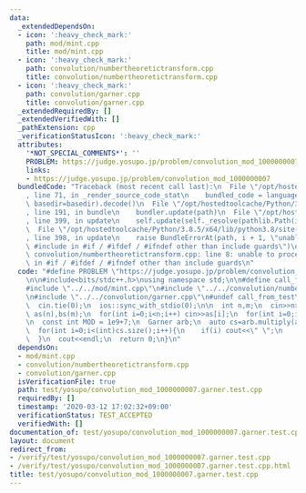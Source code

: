 ```yaml
---
data:
  _extendedDependsOn:
  - icon: ':heavy_check_mark:'
    path: mod/mint.cpp
    title: mod/mint.cpp
  - icon: ':heavy_check_mark:'
    path: convolution/numbertheoretictransform.cpp
    title: convolution/numbertheoretictransform.cpp
  - icon: ':heavy_check_mark:'
    path: convolution/garner.cpp
    title: convolution/garner.cpp
  _extendedRequiredBy: []
  _extendedVerifiedWith: []
  _pathExtension: cpp
  _verificationStatusIcon: ':heavy_check_mark:'
  attributes:
    '*NOT_SPECIAL_COMMENTS*': ''
    PROBLEM: https://judge.yosupo.jp/problem/convolution_mod_1000000007
    links:
    - https://judge.yosupo.jp/problem/convolution_mod_1000000007
  bundledCode: "Traceback (most recent call last):\n  File \"/opt/hostedtoolcache/Python/3.8.5/x64/lib/python3.8/site-packages/onlinejudge_verify/documentation/build.py\"\
    , line 71, in _render_source_code_stat\n    bundled_code = language.bundle(stat.path,\
    \ basedir=basedir).decode()\n  File \"/opt/hostedtoolcache/Python/3.8.5/x64/lib/python3.8/site-packages/onlinejudge_verify/languages/cplusplus.py\"\
    , line 191, in bundle\n    bundler.update(path)\n  File \"/opt/hostedtoolcache/Python/3.8.5/x64/lib/python3.8/site-packages/onlinejudge_verify/languages/cplusplus_bundle.py\"\
    , line 399, in update\n    self.update(self._resolve(pathlib.Path(included), included_from=path))\n\
    \  File \"/opt/hostedtoolcache/Python/3.8.5/x64/lib/python3.8/site-packages/onlinejudge_verify/languages/cplusplus_bundle.py\"\
    , line 398, in update\n    raise BundleErrorAt(path, i + 1, \"unable to process\
    \ #include in #if / #ifdef / #ifndef other than include guards\")\nonlinejudge_verify.languages.cplusplus_bundle.BundleErrorAt:\
    \ convolution/numbertheoretictransform.cpp: line 8: unable to process #include\
    \ in #if / #ifdef / #ifndef other than include guards\n"
  code: "#define PROBLEM \"https://judge.yosupo.jp/problem/convolution_mod_1000000007\"\
    \n\n#include<bits/stdc++.h>\nusing namespace std;\n\n#define call_from_test\n\
    #include \"../../mod/mint.cpp\"\n#include \"../../convolution/numbertheoretictransform.cpp\"\
    \n#include \"../../convolution/garner.cpp\"\n#undef call_from_test\n\nsigned main(){\n\
    \  cin.tie(0);\n  ios::sync_with_stdio(0);\n\n  int n,m;\n  cin>>n>>m;\n\n  vector<int>\
    \ as(n),bs(m);\n  for(int i=0;i<n;i++) cin>>as[i];\n  for(int i=0;i<m;i++) cin>>bs[i];\n\
    \n  const int MOD = 1e9+7;\n  Garner arb;\n  auto cs=arb.multiply(as,bs,MOD);\n\
    \  for(int i=0;i<(int)cs.size();i++){\n    if(i) cout<<\" \";\n    cout<<cs[i];\n\
    \  }\n  cout<<endl;\n  return 0;\n}\n"
  dependsOn:
  - mod/mint.cpp
  - convolution/numbertheoretictransform.cpp
  - convolution/garner.cpp
  isVerificationFile: true
  path: test/yosupo/convolution_mod_1000000007.garner.test.cpp
  requiredBy: []
  timestamp: '2020-03-12 17:02:32+09:00'
  verificationStatus: TEST_ACCEPTED
  verifiedWith: []
documentation_of: test/yosupo/convolution_mod_1000000007.garner.test.cpp
layout: document
redirect_from:
- /verify/test/yosupo/convolution_mod_1000000007.garner.test.cpp
- /verify/test/yosupo/convolution_mod_1000000007.garner.test.cpp.html
title: test/yosupo/convolution_mod_1000000007.garner.test.cpp
---
```

